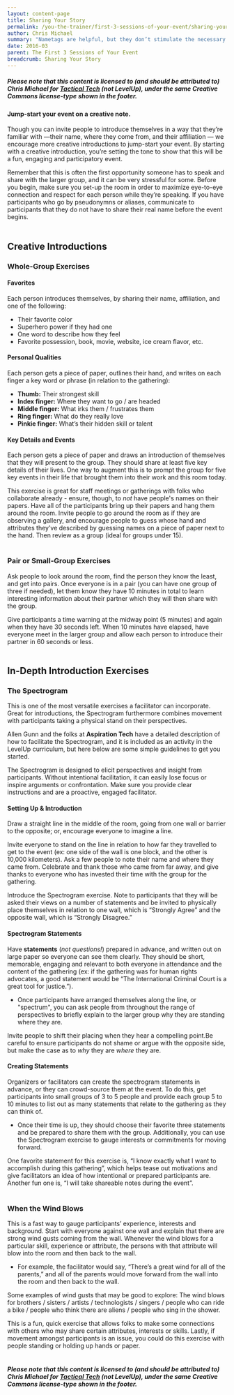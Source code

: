 ```yaml
---
layout: content-page
title: Sharing Your Story
permalink: /you-the-trainer/first-3-sessions-of-your-event/sharing-your-story/
author: Chris Michael
summary: "Nametags are helpful, but they don’t stimulate the necessary engagement and energy that starts off an effective gathering. For that, we turn to creative exercises to help participants and trainers learn about each other, our motivations for our attendance and our perspectives on relevant issues."
date: 2016-03
parent: The First 3 Sessions of Your Event
breadcrumb: Sharing Your Story
---
```

##### Please note that this content is licensed to (and should be attributed to) Chris Michael for [Tactical Tech](https://www.tacticaltech.org) (not LevelUp), under the same Creative Commons license-type shown in the footer.

#### Jump-start your event on a creative note.
Though you can invite people to introduce themselves in a way that they’re familiar with —their name, where they come from, and their affiliation — we encourage more creative introductions to jump-start your event. By starting with a creative introduction, you’re setting the tone to show that this will be a fun, engaging and participatory event.

Remember that this is often the first opportunity someone has to speak and share with the larger group, and it can be very stressful for some. Before you begin, make sure you set-up the room in order to maximize eye-to-eye connection and respect for each person while they’re speaking. If you have participants who go by pseudonymns or aliases, communicate to participants that they do not have to share their real name before the event begins.
<br><br>

## Creative Introductions

### Whole-Group Exercises

#### Favorites
Each person introduces themselves, by sharing their name, affiliation, and one of the following:
- Their favorite color
- Superhero power if they had one
- One word to describe how they feel
- Favorite possession, book, movie, website, ice cream flavor, etc.

#### Personal Qualities
Each person gets a piece of paper, outlines their hand, and writes on each finger a key word or phrase (in relation to the gathering):
- **Thumb:** Their strongest skill
- **Index finger:** Where they want to go / are headed
- **Middle finger:** What irks them / frustrates them
- **Ring finger:** What do they really love
- **Pinkie finger:** What’s their hidden skill or talent

#### Key Details and Events
Each person gets a piece of paper and draws an introduction of themselves that they will present to the group. 
They should share at least five key details of their lives. One way to augment this is to prompt the group for five key events in their life that brought them into their work and this room today.

This exercise is great for staff meetings or gatherings with folks who collaborate already - ensure, though, to *not* have people's names on their papers. Have all of the participants bring up their papers and hang them around the room. Invite people to go around the room as if they are observing a gallery, and encourage people to guess whose hand and attributes they’ve described by guessing names on a piece of paper next to the hand. Then review as a group (ideal for groups under 15).
<br><br>

### Pair or Small-Group Exercises
Ask people to look around the room, find the person they know the least, and get into pairs. Once everyone is in a pair (you can have one group of three if needed), let them know they have 10 minutes in total to learn interesting information about their partner which they will then share with the group.  

Give participants a time warning at the midway point (5 minutes) and again when they have 30 seconds left. When 10 minutes have elapsed, have everyone meet in the larger group and allow each person to introduce their partner in 60 seconds or less.
<br><br>

## In-Depth Introduction Exercises

### The Spectrogram
This is one of the most versatile exercises a facilitator can incorporate. Great for introductions, the Spectrogram furthermore combines movement with participants taking a physical stand on their perspectives.

Allen Gunn and the folks at **Aspiration Tech** have a detailed description of how to facilitate the Spectrogram, and it is included as an activity in the LevelUp curriculum, but here below are some simple guidelines to get you started.

The Spectrogram is designed to elicit perspectives and insight from participants. Without intentional facilitation, it can easily lose focus or inspire arguments or confrontation. Make sure you provide clear instructions and are a proactive, engaged facilitator.

#### Setting Up & Introduction
Draw a straight line in the middle of the room, going from one wall or barrier to the opposite; or, encourage everyone to imagine a line.

Invite everyone to stand on the line in relation to how far they travelled to get to the event (ex: one side of the wall is one block, and the other is 10,000 kilometers). Ask a few people to note their name and where they came from. Celebrate and thank those who came from far away, and give thanks to everyone who has invested their time with the group for the gathering.

Introduce the Spectrogram exercise. Note to participants that they will be asked their views on a number of statements and be invited to physically place themselves in relation to one wall, which is “Strongly Agree” and the opposite wall, which is “Strongly Disagree.”

#### Spectrogram Statements
Have **statements** (*not questions!*) prepared in advance, and written out on large paper so everyone can see them clearly. They should be short, memorable, engaging and relevant to both everyone in attendance and the content of the gathering (ex: if the gathering was for human rights advocates, a good statement would be “The International Criminal Court is a great tool for justice.”).

- Once participants have arranged themselves along the line, or "spectrum", you can ask people from throughout the range of perspectives to briefly explain to the larger group why they are standing where they are.

Invite people to shift their placing when they hear a compelling point.Be careful to ensure participants do not shame or argue with the opposite side, but make the case as to *why* they are *where* they are.

#### Creating Statements
Organizers or facilitators can create the spectrogram statements in advance, or they can crowd-source them at the event. To do this, get participants into small groups of 3 to 5 people and provide each group 5 to 10 minutes to list out as many statements that relate to the gathering as they can think of. 

- Once their time is up, they should choose their favorite three statements and be prepared to share them with the group. Additionally, you can use the Spectrogram exercise to gauge interests or commitments for moving forward. 

One favorite statement for this exercise is, “I know exactly what I want to accomplish during this gathering”, which helps tease out motivations and give facilitators an idea of how intentional or prepared participants are. Another fun one is, “I will take shareable notes during the event”.
<br><br>

### When the Wind Blows 
This is a fast way to gauge participants’ experience, interests and background. Start with everyone against one wall and explain that there are strong wind gusts coming from the wall. Whenever the wind blows for a particular skill, experience or attribute, the persons with that attribute will blow into the room and then back to the wall.

- For example, the facilitator would say, “There’s a great wind for all of the parents,” and all of the parents would move forward from the wall into the room and then back to the wall.

Some examples of wind gusts that may be good to explore: The wind blows for brothers / sisters / artists / technologists / singers / people who can ride a bike / people who think there are aliens / people who sing in the shower.

This is a fun, quick exercise that allows folks to make some connections with others who may share certain attributes, interests or skills. Lastly, if movement amongst participants is an issue, you could do this exercise with people standing or holding up hands or paper.
<br><br>

##### Please note that this content is licensed to (and should be attributed to) Chris Michael for [Tactical Tech](https://www.tacticaltech.org) (not LevelUp), under the same Creative Commons license-type shown in the footer.
<br><br>
